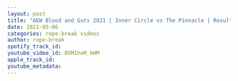 ```yaml
---
layout: post
title: "AEW Blood and Guts 2021 | Inner Circle vs The Pinnacle | Results"
date: 2021-05-06
categories: rope-break videos
author: rope-break
spotify_track_id: 
youtube_video_id: OVM1hoM_kHM
apple_track_id: 
youtube_metadata: 
---
```

